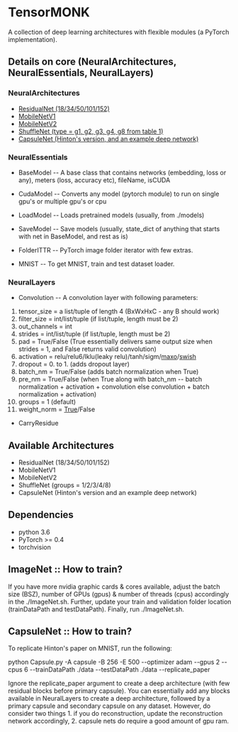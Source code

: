 # TensorMONK

A collection of deep learning architectures with flexible modules (a PyTorch implementation).


## Details on core (NeuralArchitectures, NeuralEssentials, NeuralLayers)

### NeuralArchitectures
* [ResidualNet (18/34/50/101/152)](https://arxiv.org/pdf/1512.03385.pdf)
* [MobileNetV1](https://arxiv.org/pdf/1704.04861.pdf)
* [MobileNetV2](https://arxiv.org/pdf/1801.04381.pdf)
* [ShuffleNet (type = g1, g2, g3, g4, g8 from table 1)](https://arxiv.org/pdf/1707.01083.pdf)
* [CapsuleNet (Hinton's version, and an example deep network)](https://arxiv.org/pdf/1710.09829.pdf)

### NeuralEssentials
* BaseModel -- A base class that contains networks (embedding, loss or any), meters (loss, accuracy etc), fileName, isCUDA
* CudaModel -- Converts any model (pytorch module) to run on single gpu's or multiple gpu's or cpu
* LoadModel -- Loads pretrained models (usually, from ./models)
* SaveModel -- Save models (usually, state_dict of anything that starts with net in BaseModel, and rest as is)

* FolderITTR -- PyTorch image folder iterator with few extras.
* MNIST -- To get MNIST, train and test dataset loader.

### NeuralLayers
* Convolution -- A convolution layer with following parameters:

1. tensor_size = a list/tuple of length 4 (BxWxHxC - any B should work)
2. filter_size = int/list/tuple (if list/tuple, length must be 2)
3. out_channels = int
4. strides = int/list/tuple (if list/tuple, length must be 2)
5. pad = True/False (True essentially delivers same output size when strides = 1, and False returns valid convolution)
6. activation = relu/relu6/lklu(leaky relu)/tanh/sigm/[maxo](https://arxiv.org/pdf/1302.4389.pdf)/[swish](https://arxiv.org/pdf/1710.05941v1.pdf)
7. dropout = 0. to 1. (adds dropout layer)
8. batch_nm = True/False (adds batch normalization when True)
9. pre_nm = True/False (when True along with batch_nm -- batch normalization + activation + convolution else convolution + batch normalization + activation)
10. groups = 1 (default)
11. weight_norm = [True](https://arxiv.org/pdf/1602.07868.pdf)/False

* CarryResidue





## Available Architectures
* ResidualNet (18/34/50/101/152)
* MobileNetV1
* MobileNetV2
* ShuffleNet (groups = 1/2/3/4/8)
* CapsuleNet (Hinton's version and an example deep network)


## Dependencies
* python 3.6
* PyTorch >= 0.4
* torchvision

## ImageNet :: How to train?

If you have more nvidia graphic cards & cores available, adjust the batch size (BSZ), number of GPUs (gpus) & number of threads (cpus) accordingly in the ./ImageNet.sh.
Further, update your train and validation folder location (trainDataPath and testDataPath). Finally, run ./ImageNet.sh.

## CapsuleNet :: How to train?

To replicate Hinton's paper on MNIST, run the following:

python Capsule.py -A capsule -B 256 -E 500 --optimizer adam --gpus 2 --cpus 6 --trainDataPath ./data --testDataPath ./data --replicate_paper

Ignore the replicate_paper argument to create a deep architecture (with few residual blocks before primary capsule). You can essentially add any blocks available in NeuralLayers to create a deep architecture, followed by a primary capsule and secondary capsule on any dataset. However, do consider two things 1. if you do reconstruction, update the reconstruction network accordingly, 2. capsule nets do require a good amount of gpu ram.

